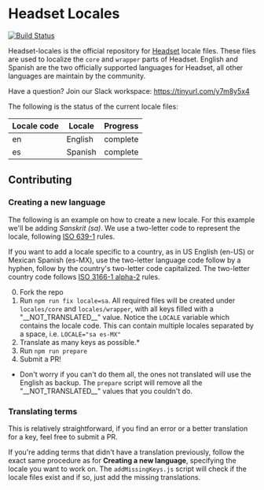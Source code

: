 # Headset Locales

[![Build
Status](https://travis-ci.org/headsetapp/headset-locales.svg?branch=master)](https://travis-ci.org/headsetapp/headset-locales)

Headset-locales is the official repository for [Headset](http://headsetapp.co) locale files. These files are used to
localize the `core` and `wrapper` parts of Headset.
English and Spanish are the two officially supported languages for Headset, all other languages are maintain by the
community.

Have a question? Join our Slack workspace: https://tinyurl.com/y7m8y5x4

The following is the status of the current locale files:

| Locale code | Locale | Progress |
|-------------|--------|----------|
| en | English | complete |
| es | Spanish | complete |

## Contributing

### Creating a new language
The following is an example on how to create a new locale. For this example we'll be adding _Sanskrit (sa)_.
We use a two-letter code to represent the locale, following [ISO
639-1](https://en.wikipedia.org/wiki/List_of_ISO_639-1_codes) rules.

If you want to add a locale specific to a country, as in US English (en-US) or Mexican Spanish (es-MX), use the two-letter language code follow by a hyphen, follow by the country's two-letter code capitalized.
The two-letter country code follows [ISO 3166-1 alpha-2](https://en.wikipedia.org/wiki/ISO_3166-1_alpha-2) rules.

0. Fork the repo
1. Run `npm run fix locale=sa`.
   All required files will be created under `locales/core` and `locales/wrapper`, with all keys filled with a "\_\_NOT_TRANSLATED\_\_" value.
   Notice the `LOCALE` variable which contains the locale code.
   This can contain multiple locales separated by a space, i.e. `LOCALE="sa es-MX"`
2. Translate as many keys as possible.*
3. Run `npm run prepare`
4. Submit a PR!

* Don't worry if you can't do them all, the ones not translated will use the English as backup. The `prepare` script will remove all the "\_\_NOT_TRANSLATED\_\_" values that you couldn't do.

### Translating terms
This is relatively straightforward, if you find an error or a better translation for a key, feel free to submit a PR.

If you're adding terms that didn't have a translation previously, follow the exact same procedure as for __Creating a new language__, specifying the locale you want to work on.
The `addMissingKeys.js` script will check if the locale files exist and if so, just add the missing translations.
